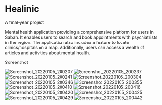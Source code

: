 # Healinic
A final-year project

Mental health application providing a comprehensive platform for users in Sabah. It enables users to search and book appointments with psychiatrists in the region. The application also includes a feature to locate clinics/hospitals on a map. Additionally, users can access a wealth of articles and activities about mental health.

Screenshot 

![Screenshot_20220105_200207](https://github.com/Syahfiqasady/Healinic/assets/110529743/f9a48af7-daf7-4f98-8c0f-134002df08bb)
![Screenshot_20220105_200237](https://github.com/Syahfiqasady/Healinic/assets/110529743/d4835dda-d2cc-41a4-ba2a-5ee5a9fca0cc)
![Screenshot_20220105_200241](https://github.com/Syahfiqasady/Healinic/assets/110529743/c6ddab0f-82d3-4fc2-aea4-08483f96d086)
![Screenshot_20220105_200304](https://github.com/Syahfiqasady/Healinic/assets/110529743/a706c540-09da-44a5-b2e6-0e754e11831f)
![Screenshot_20220105_200346](https://github.com/Syahfiqasady/Healinic/assets/110529743/b6c5b7f1-0f16-4b02-a439-9d81f1fdf9ea)
![Screenshot_20220105_200355](https://github.com/Syahfiqasady/Healinic/assets/110529743/e186b02e-4766-4b46-8671-0efa361b256c)
![Screenshot_20220105_200410](https://github.com/Syahfiqasady/Healinic/assets/110529743/32a6d49e-0b55-4f53-a429-daafe1dc134d)
![Screenshot_20220105_200416](https://github.com/Syahfiqasady/Healinic/assets/110529743/dc683b27-ae3a-41f3-ae28-c9921ff976bf)
![Screenshot_20220105_200420](https://github.com/Syahfiqasady/Healinic/assets/110529743/fbe0cec3-3400-429f-9af0-f999d5b07eeb)
![Screenshot_20220105_200425](https://github.com/Syahfiqasady/Healinic/assets/110529743/391ff49a-f2e3-4c61-a0db-cd64dc135588)
![Screenshot_20220105_200429](https://github.com/Syahfiqasady/Healinic/assets/110529743/a47021ff-8320-4da4-acb4-cb573d9b3a1a)
![Screenshot_20220105_200442](https://github.com/Syahfiqasady/Healinic/assets/110529743/bb1094da-ea10-4c4f-a0d6-0f49f77423dd)
